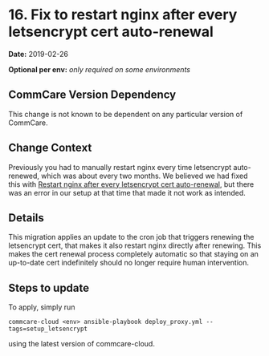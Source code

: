 # 16. Fix to restart nginx after every letsencrypt cert auto-renewal

**Date:** 2019-02-26

**Optional per env:** _only required on some environments_


## CommCare Version Dependency
This change is not known to be dependent on any particular version of CommCare.


## Change Context
Previously you had to manually restart nginx every time letsencrypt auto-renewed,
which was about every two months. We believed we had fixed this with
[Restart nginx after every letsencrypt cert auto-renewal](0010-letsencrypt-restart-nginx),
but there was an error in our setup at that time that made it not work as intended.

## Details
This migration applies an update to the cron job that triggers renewing the letsencrypt cert,
that makes it also restart nginx directly after renewing.
This makes the cert renewal process completely automatic
so that staying on an up-to-date cert indefinitely
should no longer require human intervention.

## Steps to update
To apply, simply run
```
commcare-cloud <env> ansible-playbook deploy_proxy.yml --tags=setup_letsencrypt
```
using the latest version of commcare-cloud.
